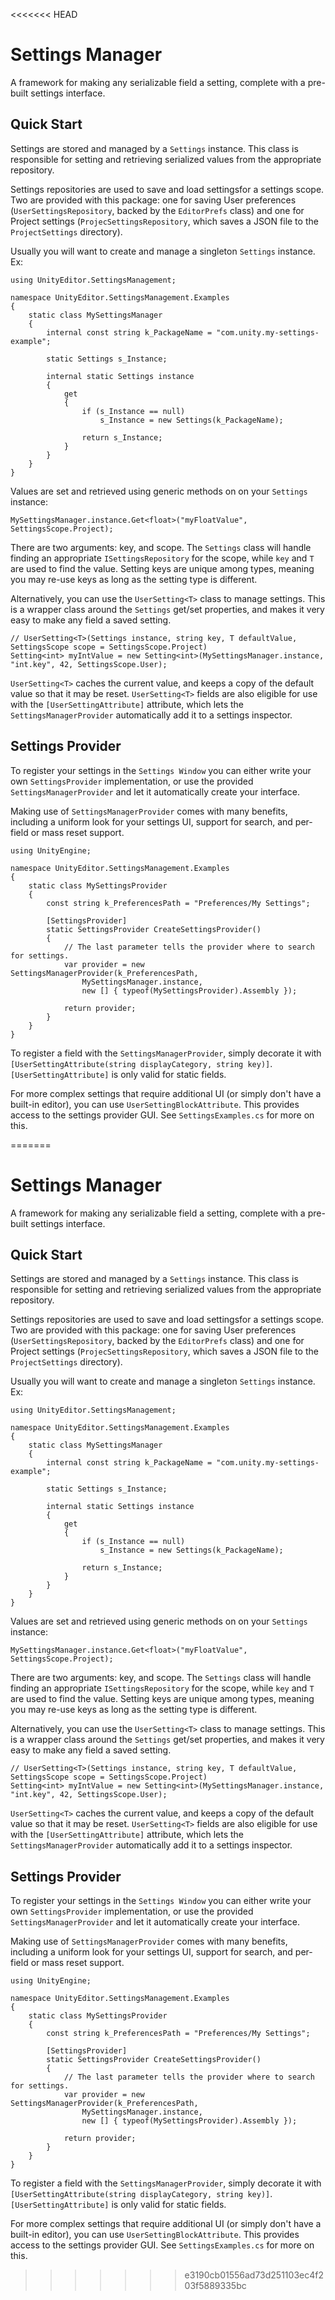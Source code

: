<<<<<<< HEAD
# Settings Manager

A framework for making any serializable field a setting, complete with a pre-built settings interface.

## Quick Start

Settings are stored and managed by a `Settings` instance. This class is responsible for setting and retrieving serialized values from the appropriate repository.

Settings repositories are used to save and load settingsfor a settings scope. Two are provided with this package: one for saving User preferences (`UserSettingsRepository`, backed by the `EditorPrefs` class) and one for Project settings (`ProjecSettingsRepository`, which saves a JSON file to the `ProjectSettings` directory).

Usually you will want to create and manage a singleton `Settings` instance. Ex:

```
using UnityEditor.SettingsManagement;

namespace UnityEditor.SettingsManagement.Examples
{
    static class MySettingsManager
    {
        internal const string k_PackageName = "com.unity.my-settings-example";

        static Settings s_Instance;

        internal static Settings instance
        {
            get
            {
                if (s_Instance == null)
                    s_Instance = new Settings(k_PackageName);

                return s_Instance;
            }
        }
    }
}
```

Values are set and retrieved using generic methods on on your `Settings` instance:

```
MySettingsManager.instance.Get<float>("myFloatValue", SettingsScope.Project);
```

There are two arguments: key, and scope. The `Settings` class will handle finding an appropriate `ISettingsRepository` for the scope, while `key` and `T` are used to find the value. Setting keys are unique among types, meaning you may re-use keys as long as the setting type is different.

Alternatively, you can use the `UserSetting<T>` class to manage settings. This is a wrapper class around the `Settings` get/set properties, and makes it very easy to make any field a saved setting.

```
// UserSetting<T>(Settings instance, string key, T defaultValue, SettingsScope scope = SettingsScope.Project)
Setting<int> myIntValue = new Setting<int>(MySettingsManager.instance, "int.key", 42, SettingsScope.User);
```

`UserSetting<T>` caches the current value, and keeps a copy of the default value so that it may be reset. `UserSetting<T>` fields are also eligible for use with the `[UserSettingAttribute]` attribute, which lets the `SettingsManagerProvider` automatically add it to a settings inspector.

## Settings Provider

To register your settings in the `Settings Window` you can either write your own `SettingsProvider` implementation, or use the provided `SettingsManagerProvider` and let it automatically create your interface.

Making use of `SettingsManagerProvider` comes with many benefits, including a uniform look for your settings UI, support for search, and per-field or mass reset support.

```
using UnityEngine;

namespace UnityEditor.SettingsManagement.Examples
{
	static class MySettingsProvider
	{
		const string k_PreferencesPath = "Preferences/My Settings";

		[SettingsProvider]
		static SettingsProvider CreateSettingsProvider()
		{
			// The last parameter tells the provider where to search for settings.
			var provider = new SettingsManagerProvider(k_PreferencesPath,
				MySettingsManager.instance,
				new [] { typeof(MySettingsProvider).Assembly });

			return provider;
		}
	}
}
```

To register a field with the `SettingsManagerProvider`, simply decorate it with `[UserSettingAttribute(string displayCategory, string key)]`. `[UserSettingAttribute]` is only valid for static fields.

For more complex settings that require additional UI (or simply don't have a built-in editor), you can use `UserSettingBlockAttribute`. This provides access to the settings provider GUI. See `SettingsExamples.cs` for more on this.

=======
# Settings Manager

A framework for making any serializable field a setting, complete with a pre-built settings interface.

## Quick Start

Settings are stored and managed by a `Settings` instance. This class is responsible for setting and retrieving serialized values from the appropriate repository.

Settings repositories are used to save and load settingsfor a settings scope. Two are provided with this package: one for saving User preferences (`UserSettingsRepository`, backed by the `EditorPrefs` class) and one for Project settings (`ProjecSettingsRepository`, which saves a JSON file to the `ProjectSettings` directory).

Usually you will want to create and manage a singleton `Settings` instance. Ex:

```
using UnityEditor.SettingsManagement;

namespace UnityEditor.SettingsManagement.Examples
{
    static class MySettingsManager
    {
        internal const string k_PackageName = "com.unity.my-settings-example";

        static Settings s_Instance;

        internal static Settings instance
        {
            get
            {
                if (s_Instance == null)
                    s_Instance = new Settings(k_PackageName);

                return s_Instance;
            }
        }
    }
}
```

Values are set and retrieved using generic methods on on your `Settings` instance:

```
MySettingsManager.instance.Get<float>("myFloatValue", SettingsScope.Project);
```

There are two arguments: key, and scope. The `Settings` class will handle finding an appropriate `ISettingsRepository` for the scope, while `key` and `T` are used to find the value. Setting keys are unique among types, meaning you may re-use keys as long as the setting type is different.

Alternatively, you can use the `UserSetting<T>` class to manage settings. This is a wrapper class around the `Settings` get/set properties, and makes it very easy to make any field a saved setting.

```
// UserSetting<T>(Settings instance, string key, T defaultValue, SettingsScope scope = SettingsScope.Project)
Setting<int> myIntValue = new Setting<int>(MySettingsManager.instance, "int.key", 42, SettingsScope.User);
```

`UserSetting<T>` caches the current value, and keeps a copy of the default value so that it may be reset. `UserSetting<T>` fields are also eligible for use with the `[UserSettingAttribute]` attribute, which lets the `SettingsManagerProvider` automatically add it to a settings inspector.

## Settings Provider

To register your settings in the `Settings Window` you can either write your own `SettingsProvider` implementation, or use the provided `SettingsManagerProvider` and let it automatically create your interface.

Making use of `SettingsManagerProvider` comes with many benefits, including a uniform look for your settings UI, support for search, and per-field or mass reset support.

```
using UnityEngine;

namespace UnityEditor.SettingsManagement.Examples
{
	static class MySettingsProvider
	{
		const string k_PreferencesPath = "Preferences/My Settings";

		[SettingsProvider]
		static SettingsProvider CreateSettingsProvider()
		{
			// The last parameter tells the provider where to search for settings.
			var provider = new SettingsManagerProvider(k_PreferencesPath,
				MySettingsManager.instance,
				new [] { typeof(MySettingsProvider).Assembly });

			return provider;
		}
	}
}
```

To register a field with the `SettingsManagerProvider`, simply decorate it with `[UserSettingAttribute(string displayCategory, string key)]`. `[UserSettingAttribute]` is only valid for static fields.

For more complex settings that require additional UI (or simply don't have a built-in editor), you can use `UserSettingBlockAttribute`. This provides access to the settings provider GUI. See `SettingsExamples.cs` for more on this.

>>>>>>> e3190cb01556ad73d251103ec4f203f5889335bc
